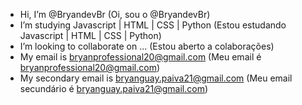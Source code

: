 - Hi, I’m @BryandevBr (Oi, sou o @BryandevBr)
- I’m studying Javascript | HTML | CSS | Python (Estou estudando Javascript | HTML | CSS | Python)
- I’m looking to collaborate on ... (Estou aberto a colaborações)
- My email is bryanprofessional20@gmail.com (Meu email é bryanprofessional20@gmail.com)
- My secondary email is bryanguay.paiva21@gmail.com (Meu email secundário é bryanguay.paiva21@gmail.com)

<!---
BryandevBr/BryandevBr is a ✨ special ✨ repository because its `README.md` (this file) appears on your GitHub profile.
You can click the Preview link to take a look at your changes.
--->
